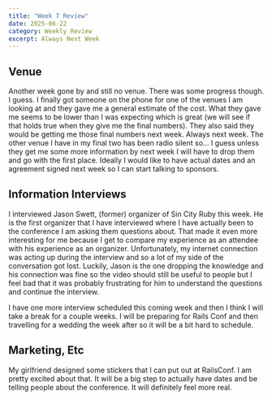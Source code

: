 ```yaml
---
title: "Week 7 Review"
date: 2025-06-22
category: Weekly Review
excerpt: Always Next Week
---
```


## Venue
Another week gone by and still no venue. There was some progress though. I guess. I finally got someone on the phone for one of the venues I am looking at and they gave me a general estimate of the cost. What they gave me seems to be lower than I was expecting which is great (we will see if that holds true when they give me the final numbers). They also said they would be getting me those final numbers next week. Always next week. The other venue I have in my final two has been radio silent so... I guess unless they get me some more information by next week I will have to drop them and go with the first place. Ideally I would like to have actual dates and an agreement signed next week so I can start talking to sponsors.

## Information Interviews
I interviewed Jason Swett, (former) organizer of Sin City Ruby this week. He is the first organizer that I have interviewed where I have actually been to the conference I am asking them questions about. That made it even more interesting for me because I get to compare my experience as an attendee with his experience as an organizer. Unfortunately, my internet connection was acting up during the interview and so a lot of my side of the conversation got lost. Luckily, Jason is the one dropping the knowledge and his connection was fine so the video should still be useful to people but I feel bad that it was probably frustrating for him to understand the questions and continue the interview.

I have one more interview scheduled this coming week and then I think I will take a break for a couple weeks. I will be preparing for Rails Conf and then travelling for a wedding the week after so it will be a bit hard to schedule.

## Marketing, Etc
My girlfriend designed some stickers that I can put out at RailsConf. I am pretty excited about that. It will be a big step to actually have dates and be telling people about the conference. It will definitely feel more real.
